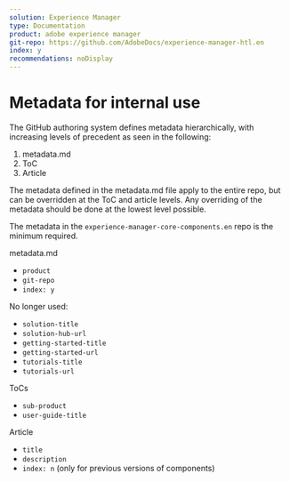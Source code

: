 ```yaml
---
solution: Experience Manager
type: Documentation
product: adobe experience manager
git-repo: https://github.com/AdobeDocs/experience-manager-htl.en
index: y
recommendations: noDisplay
---
```


# Metadata for internal use

The GitHub authoring system defines metadata hierarchically, with increasing levels of precedent as seen in the following:

1. metadata.md
1. ToC
1. Article

The metadata defined in the metadata.md file apply to the entire repo, but can be overridden at the ToC and article levels. Any overriding of the metadata should be done at the lowest level possible.

The metadata in the `experience-manager-core-components.en` repo is the minimum required.

metadata.md

* `product`
* `git-repo`
* `index: y`

No longer used:

* `solution-title`
* `solution-hub-url`
* `getting-started-title`
* `getting-started-url`
* `tutorials-title`
* `tutorials-url`

ToCs

* `sub-product`
* `user-guide-title`

Article

* `title`
* `description`
* `index: n` (only for previous versions of components)

